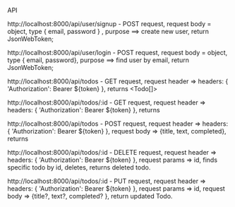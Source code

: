 API

http://localhost:8000/api/user/signup - POST request, request body = object, type { email, password } , purpose ==> create new user, return JsonWebToken;

http://localhost:8000/api/user/login - POST request, request body = object, type { email, password}, purpose ==> find user by email, return JsonWebToken;

http://localhost:8000/api/todos - GET request, request header => headers: { 'Authorization': Bearer ${token} }, returns <Todo[]>

http://localhost:8000/api/todos/:id - GET request, request header => headers: { 'Authorization': Bearer ${token} }, returns <Todo>

http://localhost:8000/api/todos - POST request, request header => headers: { 'Authorization': Bearer ${token} }, request body => {title, text, completed},
returns <Todo>

http://localhost:8000/api/todos/:id - DELETE request, request header => headers: { 'Authorization': Bearer ${token} }, request params => id, finds specific todo by id, deletes, returns deleted todo.

http://localhost:8000/api/todos/:id - PUT request, request header => headers: { 'Authorization': Bearer ${token} }, request params => id, request body => {title?, text?, completed? }, return updated Todo.